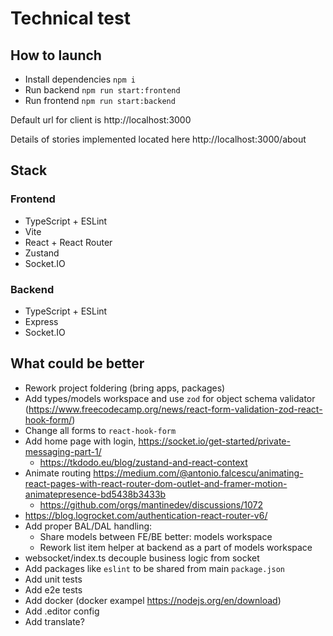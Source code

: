# Technical test

## How to launch

* Install dependencies `npm i`
* Run backend `npm run start:frontend`
* Run frontend `npm run start:backend`

Default url for client is http://localhost:3000

Details of stories implemented located here http://localhost:3000/about

## Stack

### Frontend

* TypeScript + ESLint
* Vite
* React + React Router
* Zustand
* Socket.IO

### Backend

* TypeScript + ESLint
* Express
* Socket.IO

## What could be better

* Rework project foldering (bring apps, packages)
* Add types/models workspace and use `zod` for object schema validator (https://www.freecodecamp.org/news/react-form-validation-zod-react-hook-form/)
* Change all forms to `react-hook-form`
* Add home page with login, https://socket.io/get-started/private-messaging-part-1/
  * https://tkdodo.eu/blog/zustand-and-react-context
* Animate routing https://medium.com/@antonio.falcescu/animating-react-pages-with-react-router-dom-outlet-and-framer-motion-animatepresence-bd5438b3433b
  * https://github.com/orgs/mantinedev/discussions/1072
* https://blog.logrocket.com/authentication-react-router-v6/
* Add proper BAL/DAL handling:
  * Share models between FE/BE better: models workspace
  * Rework list item helper at backend as a part of models workspace
* websocket/index.ts decouple business logic from socket
* Add packages like `eslint` to be shared from main `package.json`
* Add unit tests
* Add e2e tests
* Add docker (docker exampel https://nodejs.org/en/download)
* Add .editor config
* Add translate?
